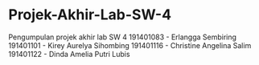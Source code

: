 # Projek-Akhir-Lab-SW-4
Pengumpulan projek akhir lab SW 4 
191401083 - Erlangga Sembiring 
191401101 - Kirey Aurelya Sihombing
191401116 - Christine Angelina Salim 
191401122 - Dinda Amelia Putri Lubis
